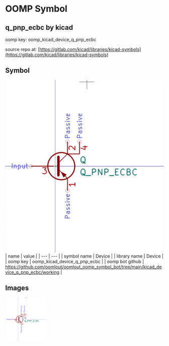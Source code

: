 # OOMP Symbol  
## q_pnp_ecbc  by kicad  
  
oomp key: oomp_kicad_device_q_pnp_ecbc  
  
source repo at: [https://gitlab.com/kicad/libraries/kicad-symbols](https://gitlab.com/kicad/libraries/kicad-symbols)  
## Symbol  
  
[![working.png](working_600.png)](working.png)  
| name | value | 
| --- | --- | 
| symbol name | Device | 
| library name | Device | 
| oomp key | oomp_kicad_device_q_pnp_ecbc | 
| oomp bot github | https://github.com/oomlout/oomlout_oomp_symbol_bot/tree/main/kicad_device_q_pnp_ecbc/working | 
## Images  
  
[![working.png](working_140.png)](working.png)  
